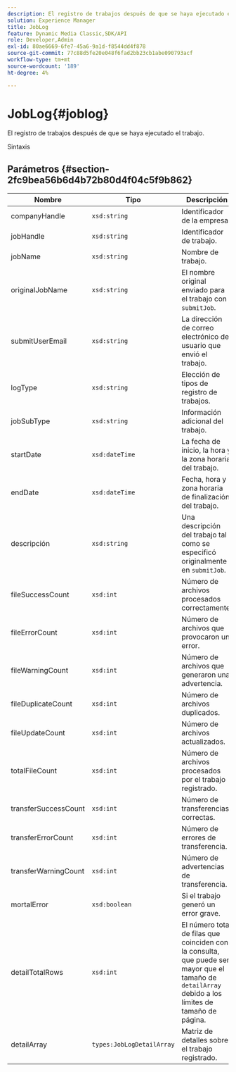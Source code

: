 ```yaml
---
description: El registro de trabajos después de que se haya ejecutado el trabajo.
solution: Experience Manager
title: JobLog
feature: Dynamic Media Classic,SDK/API
role: Developer,Admin
exl-id: 80ae6669-6fe7-45a6-9a1d-f8544dd4f878
source-git-commit: 77c88d5fe20e048f6fad2bb23cb1abe090793acf
workflow-type: tm+mt
source-wordcount: '189'
ht-degree: 4%

---
```


# JobLog{#joblog}

El registro de trabajos después de que se haya ejecutado el trabajo.

Sintaxis

## Parámetros {#section-2fc9bea56b6d4b72b80d4f04c5f9b862}

| Nombre | Tipo | Descripción |
|---|---|---|
| companyHandle | `xsd:string` | Identificador de la empresa. |
| jobHandle | `xsd:string` | Identificador de trabajo. |
| jobName | `xsd:string` | Nombre de trabajo. |
| originalJobName | `xsd:string` | El nombre original enviado para el trabajo con `submitJob`. |
| submitUserEmail | `xsd:string` | La dirección de correo electrónico del usuario que envió el trabajo. |
| logType | `xsd:string` | Elección de tipos de registro de trabajos. |
| jobSubType | `xsd:string` | Información adicional del trabajo. |
| startDate | `xsd:dateTime` | La fecha de inicio, la hora y la zona horaria del trabajo. |
| endDate | `xsd:dateTime` | Fecha, hora y zona horaria de finalización del trabajo. |
| descripción | `xsd:string` | Una descripción del trabajo tal como se especificó originalmente en `submitJob`. |
| fileSuccessCount | `xsd:int` | Número de archivos procesados correctamente. |
| fileErrorCount | `xsd:int` | Número de archivos que provocaron un error. |
| fileWarningCount | `xsd:int` | Número de archivos que generaron una advertencia. |
| fileDuplicateCount | `xsd:int` | Número de archivos duplicados. |
| fileUpdateCount | `xsd:int` | Número de archivos actualizados. |
| totalFileCount | `xsd:int` | Número de archivos procesados por el trabajo registrado. |
| transferSuccessCount | `xsd:int` | Número de transferencias correctas. |
| transferErrorCount | `xsd:int` | Número de errores de transferencia. |
| transferWarningCount | `xsd:int` | Número de advertencias de transferencia. |
| mortalError | `xsd:boolean` | Si el trabajo generó un error grave. |
| detailTotalRows | `xsd:int` | El número total de filas que coinciden con la consulta, que puede ser mayor que el tamaño de `detailArray` debido a los límites de tamaño de página. |
| detailArray | `types:JobLogDetailArray` | Matriz de detalles sobre el trabajo registrado. |
